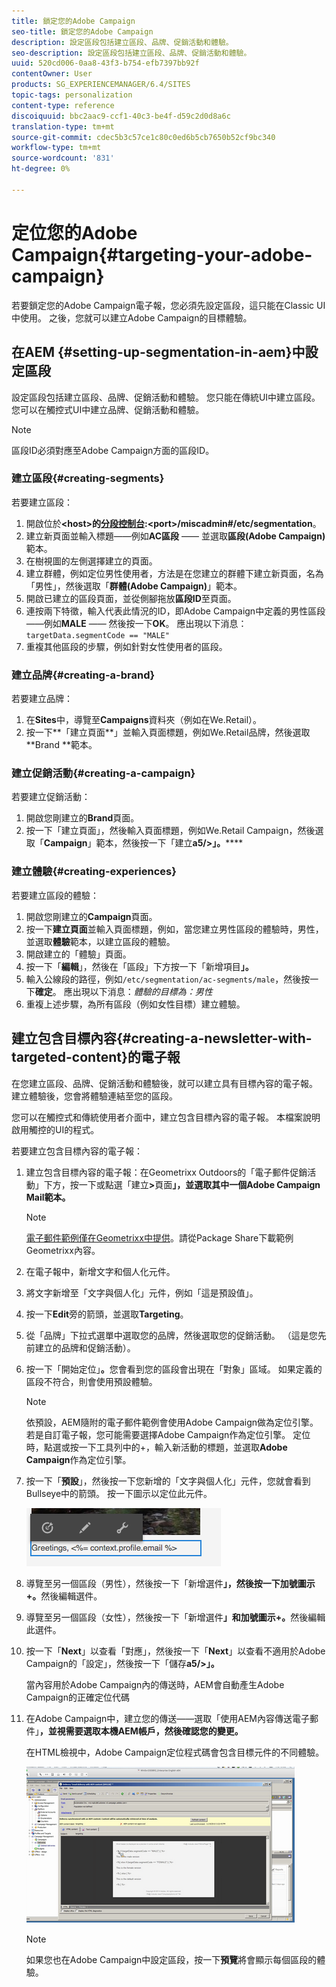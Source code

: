 ```yaml
---
title: 鎖定您的Adobe Campaign
seo-title: 鎖定您的Adobe Campaign
description: 設定區段包括建立區段、品牌、促銷活動和體驗。
seo-description: 設定區段包括建立區段、品牌、促銷活動和體驗。
uuid: 520cd006-0aa8-43f3-b754-efb7397bb92f
contentOwner: User
products: SG_EXPERIENCEMANAGER/6.4/SITES
topic-tags: personalization
content-type: reference
discoiquuid: bbc2aac9-ccf1-40c3-be4f-d59c2d0d8a6c
translation-type: tm+mt
source-git-commit: cdec5b3c57ce1c80c0ed6b5cb7650b52cf9bc340
workflow-type: tm+mt
source-wordcount: '831'
ht-degree: 0%

---
```



# 定位您的Adobe Campaign{#targeting-your-adobe-campaign}

若要鎖定您的Adobe Campaign電子報，您必須先設定區段，這只能在Classic UI中使用。 之後，您就可以建立Adobe Campaign的目標體驗。

## 在AEM {#setting-up-segmentation-in-aem}中設定區段

設定區段包括建立區段、品牌、促銷活動和體驗。 您只能在傳統UI中建立區段。 您可以在觸控式UI中建立品牌、促銷活動和體驗。

>[!NOTE]
>
>區段ID必須對應至Adobe Campaign方面的區段ID。

### 建立區段{#creating-segments}

若要建立區段：

1. 開啟位於&#x200B;**&lt;host>的[分段控制台](http://localhost:4502/miscadmin#/etc/segmentation):&lt;port>/miscadmin#/etc/segmentation**。
1. 建立新頁面並輸入標題——例如&#x200B;**AC區段** —— 並選取&#x200B;**區段(Adobe Campaign)**&#x200B;範本。
1. 在樹視圖的左側選擇建立的頁面。
1. 建立群體，例如定位男性使用者，方法是在您建立的群體下建立新頁面，名為「男性」，然後選取「**群體(Adobe Campaign)**」範本。
1. 開啟已建立的區段頁面，並從側腳拖放&#x200B;**區段ID**&#x200B;至頁面。
1. 連按兩下特徵，輸入代表此情況的ID，即Adobe Campaign中定義的男性區段——例如&#x200B;**MALE** —— 然後按一下&#x200B;**OK**。 應出現以下消息：`targetData.segmentCode == "MALE"`
1. 重複其他區段的步驟，例如針對女性使用者的區段。

### 建立品牌{#creating-a-brand}

若要建立品牌：

1. 在&#x200B;**Sites**&#x200B;中，導覽至&#x200B;**Campaigns**&#x200B;資料夾（例如在We.Retail）。
1. 按一下**「建立頁面**」並輸入頁面標題，例如We.Retail品牌，然後選取**Brand **範本。

### 建立促銷活動{#creating-a-campaign}

若要建立促銷活動：

1. 開啟您剛建立的&#x200B;**Brand**&#x200B;頁面。
1. 按一下「建立頁面」，然後輸入頁面標題，例如We.Retail Campaign，然後選取「**Campaign**」範本，然後按一下「建立&#x200B;**a5/>」。******

### 建立體驗{#creating-experiences}

若要建立區段的體驗：

1. 開啟您剛建立的&#x200B;**Campaign**&#x200B;頁面。
1. 按一下&#x200B;**建立頁面**&#x200B;並輸入頁面標題，例如，當您建立男性區段的體驗時，男性，並選取&#x200B;**體驗**&#x200B;範本，以建立區段的體驗。
1. 開啟建立的「體驗」頁面。
1. 按一下「**編輯**」，然後在「區段」下方按一下「新增項目&#x200B;**」。**
1. 輸入公線段的路徑，例如`/etc/segmentation/ac-segments/male`，然後按一下&#x200B;**確定**。 應出現以下消息：*體驗的目標為：男性*
1. 重複上述步驟，為所有區段（例如女性目標）建立體驗。

## 建立包含目標內容{#creating-a-newsletter-with-targeted-content}的電子報

在您建立區段、品牌、促銷活動和體驗後，就可以建立具有目標內容的電子報。 建立體驗後，您會將體驗連結至您的區段。

您可以在觸控式和傳統使用者介面中，建立包含目標內容的電子報。 本檔案說明啟用觸控的UI的程式。

若要建立包含目標內容的電子報：

1. 建立包含目標內容的電子報：在Geometrixx Outdoors的「電子郵件促銷活動」下方，按一下或點選「建立&#x200B;**>**&#x200B;頁面&#x200B;**」，並選取其中一個Adobe Campaign Mail範本。**

   >[!NOTE]
   >
   >[電子郵件範例僅在Geometrixx中提供](/help/sites-developing/we-retail.md#weretail)。請從Package Share下載範例Geometrixx內容。

1. 在電子報中，新增文字和個人化元件。
1. 將文字新增至「文字與個人化」元件，例如「這是預設值」。
1. 按一下&#x200B;**Edit**&#x200B;旁的箭頭，並選取&#x200B;**Targeting**。
1. 從「品牌」下拉式選單中選取您的品牌，然後選取您的促銷活動。 （這是您先前建立的品牌和促銷活動）。
1. 按一下「開始定位」**。**&#x200B;您會看到您的區段會出現在「對象」區域。 如果定義的區段不符合，則會使用預設體驗。

   >[!NOTE]
   >
   >依預設，AEM隨附的電子郵件範例會使用Adobe Campaign做為定位引擎。 若是自訂電子報，您可能需要選擇Adobe Campaign作為定位引擎。 定位時，點選或按一下工具列中的+，輸入新活動的標題，並選取&#x200B;**Adobe Campaign**&#x200B;作為定位引擎。

1. 按一下「**預設**」，然後按一下您新增的「文字與個人化」元件，您就會看到Bullseye中的箭頭。 按一下圖示以定位此元件。

   ![chlimage_1-165](assets/chlimage_1-165.png)

1. 導覽至另一個區段（男性），然後按一下「新增選件&#x200B;**」，然後按一下加號圖示+。**&#x200B;然後編輯選件。
1. 導覽至另一個區段（女性），然後按一下「新增選件&#x200B;**」和加號圖示+。**&#x200B;然後編輯此選件。
1. 按一下「**Next**」以查看「對應」，然後按一下「**Next**」以查看不適用於Adobe Campaign的「設定」，然後按一下「儲存&#x200B;**a5/>」。**

   當內容用於Adobe Campaign內的傳送時，AEM會自動產生Adobe Campaign的正確定位代碼

1. 在Adobe Campaign中，建立您的傳送——選取「使用AEM內容傳送電子郵件」**，並視需要選取本機AEM帳戶，然後確認您的變更。**

   在HTML檢視中，Adobe Campaign定位程式碼會包含目標元件的不同體驗。

   ![chlimage_1-166](assets/chlimage_1-166.png)

   >[!NOTE]
   >
   >如果您也在Adobe Campaign中設定區段，按一下&#x200B;**預覽**&#x200B;將會顯示每個區段的體驗。

